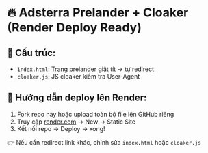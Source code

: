 
# 🔥 Adsterra Prelander + Cloaker (Render Deploy Ready)

## 📁 Cấu trúc:
- `index.html`: Trang prelander giật tít → tự redirect
- `cloaker.js`: JS cloaker kiểm tra User-Agent

## 🚀 Hướng dẫn deploy lên Render:
1. Fork repo này hoặc upload toàn bộ file lên GitHub riêng
2. Truy cập [render.com](https://render.com) → New → Static Site
3. Kết nối repo → Deploy → xong!

👉 Nếu cần redirect link khác, chỉnh sửa `index.html` hoặc `cloaker.js`
